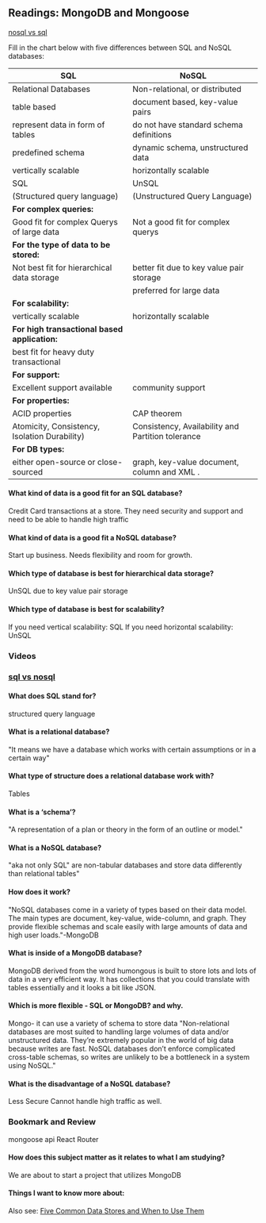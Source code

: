 ## Readings: MongoDB and Mongoose

[nosql vs sql](https://www.thegeekstuff.com/2014/01/sql-vs-nosql-db/?utm_source=tuicool)

Fill in the chart below with five differences between SQL and NoSQL databases:



| SQL               |      	NoSQL |
|-----------------------|---------------------|
| Relational Databases     |    Non-relational, or distributed|
 |table based               |  document based, key-value pairs|
 | represent data in form of tables	      |        do not have standard schema definitions|
 | predefined schema         |    dynamic schema, unstructured data|
 |vertically scalable       |    horizontally scalable|
 |SQL                       |           UnSQL|
|(Structured query language) |  (Unstructured Query Language)|
| **For complex queries:**||
 |Good fit for complex Querys of large data       |        Not a good fit for complex querys| 
 |**For the type of data to be stored:**||
 |Not best fit for hierarchical data storage        |      better fit due to key value pair storage|  
 |                            |  preferred for large data|
|**For scalability:** ||
|vertically scalable         |   horizontally scalable|
|**For high transactional based application:** ||
| best fit for heavy duty transactional         | |  
|**For support:**||
|Excellent support available |    community support|
|**For properties:**||
|ACID properties             |          CAP theorem  |  
|Atomicity, Consistency, Isolation Durability)     |    Consistency, Availability and Partition tolerance|
|**For DB types:**||
|either open-source or close-sourced       |      graph, key-value  document, column  and XML .|

 	 
#### What kind of data is a good fit for an SQL database?

Credit Card transactions at a store. They need security and support and need to be able to handle high traffic


#### What kind of data is a good fit a NoSQL database?

Start up business. Needs flexibility and room for growth. 


#### Which type of database is best for hierarchical data storage?
UnSQL due to key value pair storage

#### Which type of database is best for scalability?
If you need vertical scalability: SQL
If you need horizontal scalability: UnSQL

### Videos
### [sql vs nosql](https://www.youtube.com/watch?v=ZS_kXvOeQ5Y)

#### What does SQL stand for?
 structured query language

#### What is a relational database?
"It means we have a database which
works with certain assumptions or in a
certain way"

#### What type of structure does a relational database work with?
Tables 
#### What is a ‘schema’?
"A representation of a plan or theory in the form of an outline or model."

#### What is a NoSQL database?
"aka not only SQL" are non-tabular databases and store data differently than relational tables"

#### How does it work?
"NoSQL databases come in a variety of types based on their data model. The main types are document, key-value, wide-column, and graph. They provide flexible schemas and scale easily with large amounts of data and high user loads."-MongoDB

#### What is inside of a MongoDB database?
MongoDB derived from the word humongous is built to store lots and lots of data in a very efficient way. 
It has collections that you could translate with tables essentially and it looks a bit like JSON.

#### Which is more flexible - SQL or MongoDB? and why.
Mongo- it can use a variety of schema to store data
"Non-relational databases are most suited to handling large volumes of data and/or unstructured data. They’re extremely popular in the world of big data because writes are fast. NoSQL databases don’t enforce complicated cross-table schemas, so writes are unlikely to be a bottleneck in a system using NoSQL."

#### What is the disadvantage of a NoSQL database?
Less Secure
Cannot handle high traffic as well. 

### Bookmark and Review
mongoose api
React Router

#### How does this subject matter as it relates to what I am studying?
We are about to start a project that utilizes MongoDB

#### Things I want to know more about:

Also see: [Five Common Data Stores and When to Use Them](https://shopify.engineering/five-common-data-stores-usage)